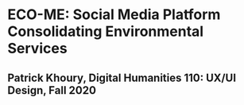 # ECO-ME: Social Media Platform Consolidating Environmental Services

## Patrick Khoury, Digital Humanities 110: UX/UI Design, Fall 2020
